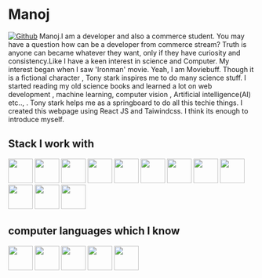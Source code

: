 # Manoj
[![Github](https://img.shields.io/github/followers/antonfrancisjeejo?label=Follow&style=social)](https://github.com/M-an-o-j/)
           Manoj.I am a developer and also a commerce student. You may have a question how can be a developer from commerce stream? Truth is anyone can became whatever they want, only if they have curiosity and consistency.Like I have a keen interest in science and Computer.
      My interest began when I saw 'Ironman' movie. Yeah, I am Moviebuff. Though it is a fictional character , Tony stark inspires me to do many science stuff. I started reading my old science books and learned a lot on web development , machine learning, computer vision , Artificial intelligence(AI) etc.., . Tony stark helps me as a springboard to do all this techie things. I created this webpage using React JS and Taiwindcss. I think its enough to introduce myself.

## Stack I work with
<code><img height="50" src="https://www.vectorlogo.zone/logos/reactjs/reactjs-ar21.svg"></code>
<code><img height="50" src="https://www.vectorlogo.zone/logos/mongodb/mongodb-ar21.svg"></code>
<code><img height="50" src="https://www.vectorlogo.zone/logos/python/python-ar21.svg"></code>
<code><img height="50" src="https://www.vectorlogo.zone/logos/nodejs/nodejs-horizontal.svg"></code>
<code><img height="50" src="https://www.vectorlogo.zone/logos/expressjs/expressjs-ar21.svg"></code>
<code><img height="50" src="https://www.vectorlogo.zone/logos/github/github-ar21.svg"></code>
<code><img height="50" src="https://www.vectorlogo.zone/logos/getpostman/getpostman-ar21.svg"></code>
<code><img height="50" src="https://www.vectorlogo.zone/logos/djangoproject/djangoproject-ar21.svg"></code>
<code><img height="50" src="https://www.vectorlogo.zone/logos/arduino/arduino-ar21.svg"></code>
<code><img height="50" src="https://cdn.worldvectorlogo.com/logos/tailwind-css-2.svg"></code>
<code><img height="50" src="https://cdn.worldvectorlogo.com/logos/bootstrap-5-1.svg"></code>
<code><img height="50" src="https://cdn.worldvectorlogo.com/logos/firebase-2.svg"></code>

## computer languages which I know 
<code><img height="50" src="https://cdn.worldvectorlogo.com/logos/python-5.svg"></code>
<code><img height="50" src="https://cdn.worldvectorlogo.com/logos/logo-javascript.svg"></code>
<code><img height="50" src="https://cdn.worldvectorlogo.com/logos/c.svg"></code>
<code><img height="50" src="https://cdn.worldvectorlogo.com/logos/c-1.svg"></code>
<code><img height="50" src="https://cdn.worldvectorlogo.com/logos/php-1.svg"></code>

